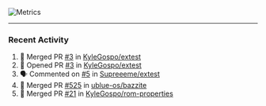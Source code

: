 ![Metrics](https://metrics.lecoq.io/KyleGospo?template=classic&base=header%2C%20activity%2C%20community%2C%20repositories%2C%20metadata&base.indepth=false&base.hireable=false&base.skip=false&config.timezone=America%2FLos_Angeles)

---
### Recent Activity
<!--START_SECTION:activity-->
1. 🎉 Merged PR [#3](https://github.com/KyleGospo/extest/pull/3) in [KyleGospo/extest](https://github.com/KyleGospo/extest)
2. 💪 Opened PR [#3](https://github.com/KyleGospo/extest/pull/3) in [KyleGospo/extest](https://github.com/KyleGospo/extest)
3. 🗣 Commented on [#5](https://github.com/Supreeeme/extest/issues/5#issuecomment-1806511307) in [Supreeeme/extest](https://github.com/Supreeeme/extest)
4. 🎉 Merged PR [#525](https://github.com/ublue-os/bazzite/pull/525) in [ublue-os/bazzite](https://github.com/ublue-os/bazzite)
5. 🎉 Merged PR [#21](https://github.com/KyleGospo/rom-properties/pull/21) in [KyleGospo/rom-properties](https://github.com/KyleGospo/rom-properties)
<!--END_SECTION:activity-->
